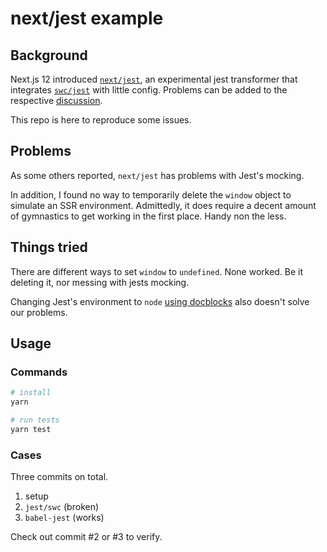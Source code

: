 # next/jest example

## Background

Next.js 12 introduced [`next/jest`](https://nextjs.org/docs/messages/experimental-jest-transformer), an experimental jest transformer that integrates [`swc/jest`](https://github.com/swc-project/jest) with little config. Problems can be added to the respective [discussion](https://github.com/vercel/next.js/discussions/31152).

This repo is here to reproduce some issues.

## Problems

As some others reported, `next/jest` has problems with Jest's mocking.

In addition, I found no way to temporarily delete the `window` object to simulate an SSR environment. Admittedly, it does require a decent amount of gymnastics to get working in the first place. Handy non the less.

## Things tried

There are different ways to set `window` to `undefined`. None worked. Be it deleting it, nor messing with jests mocking.

Changing Jest's environment to `node` [using docblocks](https://jestjs.io/docs/configuration#testenvironment-string) also doesn't solve our problems.

## Usage

### Commands

```bash
# install
yarn

# run tests
yarn test
```

### Cases

Three commits on total.

1. setup
2. `jest/swc` (broken)
3. `babel-jest` (works)

Check out commit #2 or #3 to verify.
